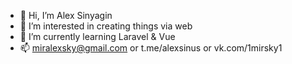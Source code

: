 - 👋 Hi, I’m Alex Sinyagin
- 👀 I’m interested in creating things via web
- 🌱 I’m currently learning Laravel & Vue
- 📫 miralexsky@gmail.com or t.me/alexsinus or vk.com/1mirsky1
